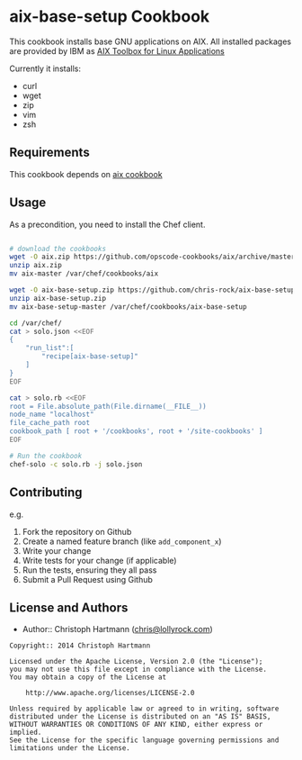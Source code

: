 aix-base-setup Cookbook
=======================

This cookbook installs base GNU applications on AIX. All installed packages are provided by IBM as [AIX Toolbox for Linux Applications](http://www-03.ibm.com/systems/power/software/aix/linux/)

Currently it installs:

- curl
- wget
- zip
- vim
- zsh

Requirements
------------

This cookbook depends on [aix cookbook](https://github.com/opscode-cookbooks/aix)


Usage
-----

As a precondition, you need to install the Chef client.

```bash

# download the cookbooks
wget -O aix.zip https://github.com/opscode-cookbooks/aix/archive/master.zip
unzip aix.zip
mv aix-master /var/chef/cookbooks/aix

wget -O aix-base-setup.zip https://github.com/chris-rock/aix-base-setup/archive/master.zip
unzip aix-base-setup.zip
mv aix-base-setup-master /var/chef/cookbooks/aix-base-setup

cd /var/chef/
cat > solo.json <<EOF
{
    "run_list":[
        "recipe[aix-base-setup]"
    ]
}
EOF

cat > solo.rb <<EOF
root = File.absolute_path(File.dirname(__FILE__))
node_name "localhost"
file_cache_path root
cookbook_path [ root + '/cookbooks', root + '/site-cookbooks' ]
EOF

# Run the cookbook
chef-solo -c solo.rb -j solo.json

```


Contributing
------------

e.g.
1. Fork the repository on Github
2. Create a named feature branch (like `add_component_x`)
3. Write your change
4. Write tests for your change (if applicable)
5. Run the tests, ensuring they all pass
6. Submit a Pull Request using Github

## License and Authors

* Author:: Christoph Hartmann (<chris@lollyrock.com>)

```text
Copyright:: 2014 Christoph Hartmann

Licensed under the Apache License, Version 2.0 (the "License");
you may not use this file except in compliance with the License.
You may obtain a copy of the License at

    http://www.apache.org/licenses/LICENSE-2.0

Unless required by applicable law or agreed to in writing, software
distributed under the License is distributed on an "AS IS" BASIS,
WITHOUT WARRANTIES OR CONDITIONS OF ANY KIND, either express or implied.
See the License for the specific language governing permissions and
limitations under the License.
```


